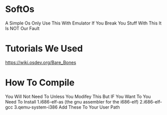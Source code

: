 # SoftOs
A Simple Os Only Use This With Emulator If You Break You Stuff With This It Is NOT Our Fault
# Tutorials We Used
https://wiki.osdev.org/Bare_Bones
# How To Compile
You Will Not Need To Unless You Modifey This But IF You Want To You Need To Install
1.i686-elf-as (the gnu assembler for the i686-elf) 
2.i686-elf-gcc
3.qemu-system-i386
Add These To Your User Path
